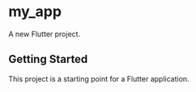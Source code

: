 # my_app

A new Flutter project.

## Getting Started

This project is a starting point for a Flutter application.
